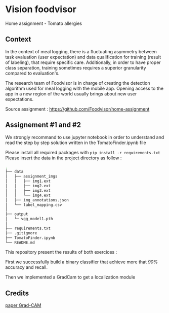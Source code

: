 # Vision foodvisor

Home assignment - Tomato allergies

## Context

In the context of meal logging, there is a fluctuating asymmetry between task evaluation (user expectation) and data qualification for training (result of labeling), that require specific care. Additionally, in order to have proper class separation, training sometimes requires a superior granularity compared to evaluation's. 

The research team of Foodvisor is in charge of creating the detection algorithm used for meal logging with the mobile app. Opening access to the app in a new region of the world usually brings about new user expectations.

Source assignment : https://github.com/Foodvisor/home-assignment

## Assignement #1 and #2

We strongly recommand to use jupyter notebook in order to understand and read the step by step solution written in 
the TomatoFinder.ipynb file

Please install all required packages with `pip install -r requirements.txt`
Please insert the data in the project directory as follow :

```bash
.
├── data
│   ├── assignment_imgs
│   │   ├── img1.ext
│   │   ├── img2.ext
│   │   ├── img3.ext
│   │   └── img4.ext
│   ├── img_annotations.json
│   └── label_mapping.csv
│
├── output
│   └─ vgg_model1.pth
│   
├── requirements.txt
├── .gitignore
├── TomatoFinder.ipynb
└── README.md
```

This repository present the results of both exercices : 

First we successfully build a binary classifier that achieve more that *90%* accuracy and recall.

Then we implemented a GradCam to get a localization module

## Credits 

[paper Grad-CAM](https://arxiv.org/pdf/1512.04150.pdf)